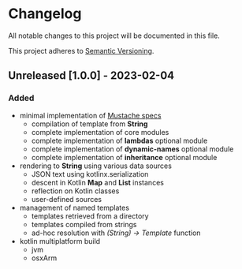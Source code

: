 # Changelog
All notable changes to this project will be documented in this file.

This project adheres to [Semantic Versioning](https://semver.org/spec/v2.0.0.html).

## Unreleased [1.0.0] - 2023-02-04
### Added
- minimal implementation of [Mustache specs](https://github.com/mustache/spec)
  - compilation of template from **String**
  - complete implementation of core modules
  - complete implementation of **lambdas** optional module
  - complete implementation of **dynamic-names** optional module
  - complete implementation of **inheritance** optional module
- rendering to **String** using various data sources
  - JSON text using kotlinx.serialization
  - descent in Kotlin **Map** and **List** instances
  - reflection on Kotlin classes
  - user-defined sources
- management of named templates
  - templates retrieved from a directory
  - templates compiled from strings
  - ad-hoc resolution with *(String) -> Template* function
- kotlin multiplatform build
  - jvm
  - osxArm
